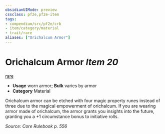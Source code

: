 ```yaml
---
obsidianUIMode: preview
cssclass: pf2e,pf2e-item
tags:
- compendium/src/pf2e/crb
- item/category/material
- trait/rare
aliases: ["Orichalcum Armor"]
---
```

# Orichalcum Armor *Item 20*  
[rare](rules/traits/rare.md)  

- **Usage** worn armor; **Bulk** varies by armor
- **Category** Material

Orichalcum armor can be etched with four magic property runes instead of three due to the magical empowerment of orichalcum. If you are wearing armor made of orichalcum, the armor grants you insights into the future, granting you a +1 circumstance bonus to initiative rolls.

*Source: Core Rulebook p. 556*
